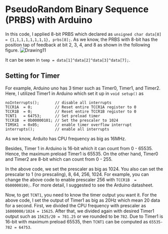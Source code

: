 # PseudoRandom Binary Sequence (PRBS) with Arduino
In this code, I applied 8-bit PRBS which declared as `unsigned char data[8] = {1,1,1,1,1,1,1,1}, prbs[8];`. As we know, the PRBS with 8-bit has the position tap of feedback at bit 2, 3, 4, and 8 as shown in the following figure.
![Drawing11](https://user-images.githubusercontent.com/80089377/178849636-4c5a8c08-80ab-484d-86a5-f47ba2ff3a29.png)

It can be seen in `temp = data[1]^data[2]^data[3]^data[7];`.

## Setting for Timer
For example, Arduino uno has 3 timer such as Timer0, Timer1, and Timer2. Here, I utilized Timer1 in Arduino which set it up in `void setup()` as

```
noInterrupts();       // disable all interrupts
TCCR1A  = 0;          // Reset entire TCCR1A register to 0
TCCR1B  = 0;          // Reset entire TCCR1B register to 0
TCNT1   = 64753;      // Set preload timer
TCCR1B  = 0b00000101; // Set the prescaler to 1024
TIMSK1  = 0x05;       // enable timer overflow interrupt
interrupts();         // enable all interrupts
```
As we know, Arduito has CPU frequency as big as 16MHz. 

Besides, Timer 1 in Arduino is 16-bit which it can count from 0 - 65535. Hence, the maximum preload Timer1 is 65535. On the other hand, Timer0 and Timer2 are 8-bit which can count from 0 - 255.

In the above code, we set the prescaler as big as 1024. You also can set the prescalar to 1 (no prescaling), 8, 64, 256, 1024. For example, you can change the above code to enable prescaler 256 with `TCCR1B  = 0b00000100;`. For more detail, I suggested to see the Arduino datasheet.

Now, to get `TCNT1`, you need to know the timer output you want it. For the above code, I set the output of Timer1 as big as 20Hz which mean 20 data for a second. First, we divided the CPU frequency with prescaler as `16000000/1024 = 15625`. After that, we divided again with desired Timer1 output such as `15625/20 = 781.25` or we rounded to be `782`. Due to Timer1 is 16-bit with maximum preload 65535, then `TCNT1` can be computed as `65535-782 = 64753`.
